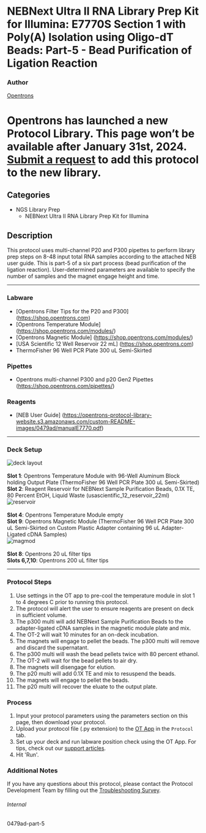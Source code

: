 # NEBNext Ultra II RNA Library Prep Kit for Illumina: E7770S Section 1 with Poly(A) Isolation using Oligo-dT Beads: Part-5 - Bead Purification of Ligation Reaction

### Author
[Opentrons](https://opentrons.com/)



# Opentrons has launched a new Protocol Library. This page won’t be available after January 31st, 2024. [Submit a request](https://docs.google.com/forms/d/e/1FAIpQLSdYYp9QCKow4nn0KlCVsMS3HX0eJ0N9O7-erajKvcpT0lWbSg/viewform) to add this protocol to the new library.

## Categories
* NGS Library Prep
	* NEBNext Ultra II RNA Library Prep Kit for Illumina

## Description
This protocol uses multi-channel P20 and P300 pipettes to perform library prep steps on 8-48 input total RNA samples according to the attached NEB user guide. This is part-5 of a six part process (bead purification of the ligation reaction). User-determined parameters are available to specify the number of samples and the magnet engage height and time.


---


### Labware
* [Opentrons Filter Tips for the P20 and P300] (https://shop.opentrons.com)
* [Opentrons Temperature Module] (https://shop.opentrons.com/modules/)
* [Opentrons Magnetic Module] (https://shop.opentrons.com/modules/)
* [USA Scientific 12 Well Reservoir 22 mL] (https://shop.opentrons.com)
* ThermoFisher 96 Well PCR Plate 300 uL Semi-Skirted


### Pipettes
* Opentrons multi-channel P300 and p20 Gen2 Pipettes (https://shop.opentrons.com/pipettes/)

### Reagents
* [NEB User Guide] (https://opentrons-protocol-library-website.s3.amazonaws.com/custom-README-images/0479ad/manualE7770.pdf)

---

### Deck Setup
![deck layout](https://opentrons-protocol-library-website.s3.amazonaws.com/custom-README-images/0479ad/screenshot5-deck.png)
</br>
</br>
**Slot 1**: Opentrons Temperature Module with 96-Well Aluminum Block holding Output Plate (ThermoFisher 96 Well PCR Plate 300 uL Semi-Skirted) </br>
**Slot 2**: Reagent Reservoir for NEBNext Sample Purification Beads, 0.1X TE, 80 Percent EtOH, Liquid Waste (usascientific_12_reservoir_22ml) </br>
![reservoir](https://opentrons-protocol-library-website.s3.amazonaws.com/custom-README-images/0479ad/screenshot5-reservoir.png)
</br>
</br>
**Slot 4**: Opentrons Temperature Module empty </br>
**Slot 9**: Opentrons Magnetic Module (ThermoFisher 96 Well PCR Plate 300 uL Semi-Skirted on Custom Plastic Adapter containing 96 uL Adapter-Ligated cDNA Samples) </br>
![magmod](https://opentrons-protocol-library-website.s3.amazonaws.com/custom-README-images/0479ad/screenshot5-magmod.png)
</br>
</br>
**Slot 8**: Opentrons 20 uL filter tips </br>
**Slots 6,7,10**: Opentrons 200 uL filter tips </br>


---

### Protocol Steps
1. Use settings in the OT app to pre-cool the temperature module in slot 1 to 4 degrees C prior to running this protocol.
2. The protocol will alert the user to ensure reagents are present on deck in sufficient volume.
3. The p300 multi will add NEBNext Sample Purification Beads to the adapter-ligated cDNA samples in the magnetic module plate and mix.
4. The OT-2 will wait 10 minutes for an on-deck incubation.
5. The magnets will engage to pellet the beads. The p300 multi will remove and discard the supernatant.
6. The p300 multi will wash the bead pellets twice with 80 percent ethanol.
7. The OT-2 will wait for the bead pellets to air dry.
8. The magnets will disengage for elution.
9. The p20 multi will add 0.1X TE and mix to resuspend the beads.
10. The magnets will engage to pellet the beads.
11. The p20 multi will recover the eluate to the output plate.


### Process
1. Input your protocol parameters using the parameters section on this page, then download your protocol.
2. Upload your protocol file (.py extension) to the [OT App](https://opentrons.com/ot-app) in the `Protocol` tab.
3. Set up your deck and run labware position check using the OT App. For tips, check out our [support articles](https://support.opentrons.com/en/collections/1559720-guide-for-getting-started-with-the-ot-2).
4. Hit 'Run'.

### Additional Notes
If you have any questions about this protocol, please contact the Protocol Development Team by filling out the [Troubleshooting Survey](https://protocol-troubleshooting.paperform.co/).

###### Internal
0479ad-part-5

